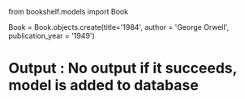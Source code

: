 from bookshelf.models import Book

Book = Book.objects.create(title='1984', author = 'George Orwell', publication_year = '1949')

# Output : No output if it succeeds, model is added to database
